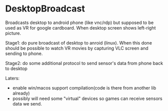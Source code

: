 # DesktopBroadcast
Broadcasts desktop to android phone (like vnc/rdp) but supposed to be used as VR for google cardboard. When desktop screen shows left-right picture.

Stage1: do pure broadcast of desktop to anroid (linux). When this done should be possible to watch VR movies by capturing VLC screen and sending to phone.

Stage2: do some additional protocol to send sensor's data from phone back to desktop

Laters: 

- enable win/macos support compilation(code is there from another lib already)
- possibly will need some "virtual" devices so games can receive sensors data we send.
